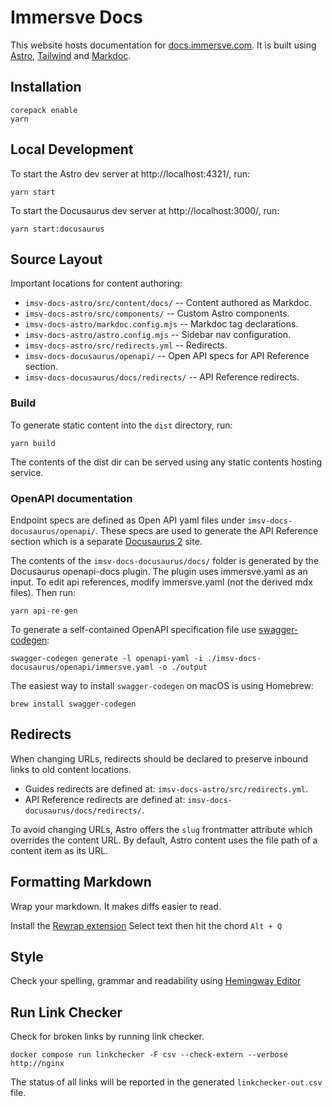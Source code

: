 # Immersve Docs

This website hosts documentation for [docs.immersve.com](https://docs.immersve.com). It is
built using [Astro](https://astro.build/), [Tailwind](https://tailwindcss.com/)
and [Markdoc](https://markdoc.dev/).


## Installation

```shell
corepack enable
yarn
```

## Local Development


To start the Astro dev server at http://localhost:4321/, run:

```shell
yarn start
```

To start the Docusaurus dev server at http://localhost:3000/, run:

```shell
yarn start:docusaurus
```

## Source Layout

Important locations for content authoring:

 - `imsv-docs-astro/src/content/docs/` -- Content authored as Markdoc.
 - `imsv-docs-astro/src/components/` -- Custom Astro components.
 - `imsv-docs-astro/markdoc.config.mjs` -- Markdoc tag declarations.
 - `imsv-docs-astro/astro.config.mjs` -- Sidebar nav configuration.
 - `imsv-docs-astro/src/redirects.yml` -- Redirects.
 - `imsv-docs-docusaurus/openapi/` -- Open API specs for API Reference section.
 - `imsv-docs-docusaurus/docs/redirects/` -- API Reference redirects.


### Build

To generate static content into the `dist` directory, run:

```shell
yarn build
```

The contents of the dist dir can be served using any static contents hosting
service.


### OpenAPI documentation

Endpoint specs are defined as Open API yaml files under
`imsv-docs-docusaurus/openapi/`. These specs are used to generate the API
Reference section which is a separate [Docusaurus 2](https://docusaurus.io/)
site.

The contents of the `imsv-docs-docusaurus/docs/` folder is generated by
the Docusaurus openapi-docs plugin. The plugin uses immersve.yaml as an input. To edit api
references, modify immersve.yaml (not the derived mdx files). Then run:

```shell
yarn api-re-gen
```

To generate a self-contained OpenAPI specification file use [swagger-codegen](https://github.com/swagger-api/swagger-codegen):
```shell
swagger-codegen generate -l openapi-yaml -i ./imsv-docs-docusaurus/openapi/immersve.yaml -o ./output
```

The easiest way to install `swagger-codegen` on macOS is using Homebrew:
```shell
brew install swagger-codegen
```

## Redirects

When changing URLs, redirects should be declared to preserve inbound links to
old content locations.

 * Guides redirects are defined at: `imsv-docs-astro/src/redirects.yml`.
 * API Reference redirects are defined at: `imsv-docs-docusaurus/docs/redirects/`.

To avoid changing URLs, Astro offers the `slug` frontmatter attribute which
overrides the content URL. By default, Astro content uses the file path of a
content item as its URL.


## Formatting Markdown

Wrap your markdown. It makes diffs easier to read.

Install the [Rewrap
extension](https://marketplace.visualstudio.com/items?itemName=stkb.rewrap)
Select text then hit the chord `Alt + Q`

## Style

Check your spelling, grammar and readability using [Hemingway
Editor](https://hemingwayapp.com/)


## Run Link Checker

Check for broken links by running link checker.

```
docker compose run linkchecker -F csv --check-extern --verbose http://nginx
```

The status of all links will be reported in the generated `linkchecker-out.csv`
file.

